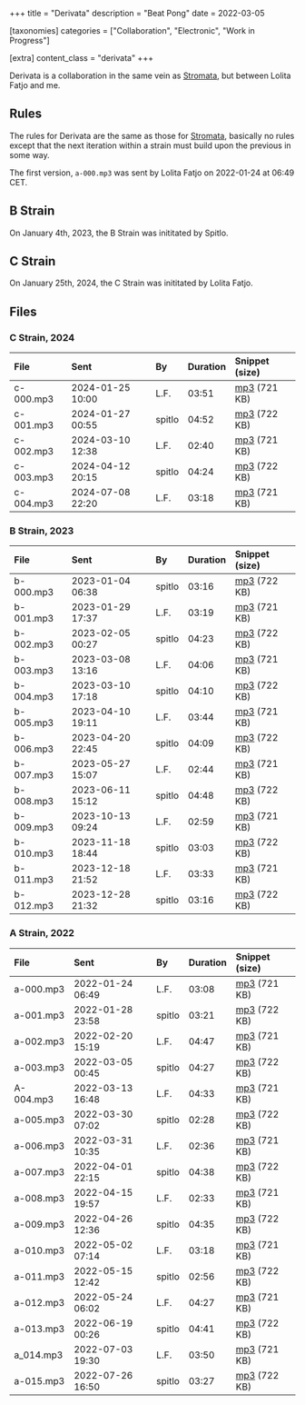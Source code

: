 +++
title = "Derivata"
description = "Beat Pong"
date = 2022-03-05

[taxonomies]
categories = ["Collaboration", "Electronic", "Work in Progress"]

[extra]
content_class = "derivata"
+++

Derivata is a collaboration in the same vein as [Stromata](/music/stromata/), but between Lolita Fatjo and me.

## Rules

The rules for Derivata are the same as those for [Stromata](/music/stromata/), basically no rules except that the next iteration within a strain must build upon the previous in some way.

The first version, `a-000.mp3` was sent by Lolita Fatjo on 2022-01-24 at 06:49 CET.

## B Strain

On January 4th, 2023, the B Strain was inititated by Spitlo.

## C Strain

On January 25th, 2024, the C Strain was inititated by Lolita Fatjo.

## Files

### C Strain, 2024

| File       | Sent             | By       | Duration | Snippet (size)                                                       |
|:-----------|:-----------------|:---------|:---------|:---------------------------------------------------------------------|
| c-000.mp3  | 2024-01-25 10:00 | L.F.     |    03:51 | [mp3](https://files.mefirst.se/derivata/snippets/c-000.mp3) (721 KB) |
| c-001.mp3  | 2024-01-27 00:55 | spitlo   |    04:52 | [mp3](https://files.mefirst.se/derivata/snippets/c-001.mp3) (722 KB) |
| c-002.mp3  | 2024-03-10 12:38 | L.F.     |    02:40 | [mp3](https://files.mefirst.se/derivata/snippets/c-002.mp3) (721 KB) |
| c-003.mp3  | 2024-04-12 20:15 | spitlo   |    04:24 | [mp3](https://files.mefirst.se/derivata/snippets/c-003.mp3) (722 KB) |
| c-004.mp3  | 2024-07-08 22:20 | L.F.     |    03:18 | [mp3](https://files.mefirst.se/derivata/snippets/c-004.mp3) (721 KB) |

### B Strain, 2023

| File       | Sent             | By       | Duration | Snippet (size)                                                       |
|:-----------|:-----------------|:---------|:---------|:---------------------------------------------------------------------|
| b-000.mp3  | 2023-01-04 06:38 | spitlo   |    03:16 | [mp3](https://files.mefirst.se/derivata/snippets/b-000.mp3) (722 KB) |
| b-001.mp3  | 2023-01-29 17:37 | L.F.     |    03:19 | [mp3](https://files.mefirst.se/derivata/snippets/b-001.mp3) (721 KB) |
| b-002.mp3  | 2023-02-05 00:27 | spitlo   |    04:23 | [mp3](https://files.mefirst.se/derivata/snippets/b-002.mp3) (722 KB) |
| b-003.mp3  | 2023-03-08 13:16 | L.F.     |    04:06 | [mp3](https://files.mefirst.se/derivata/snippets/b-003.mp3) (721 KB) |
| b-004.mp3  | 2023-03-10 17:18 | spitlo   |    04:10 | [mp3](https://files.mefirst.se/derivata/snippets/b-004.mp3) (722 KB) |
| b-005.mp3  | 2023-04-10 19:11 | L.F.     |    03:44 | [mp3](https://files.mefirst.se/derivata/snippets/b-005.mp3) (721 KB) |
| b-006.mp3  | 2023-04-20 22:45 | spitlo   |    04:09 | [mp3](https://files.mefirst.se/derivata/snippets/b-006.mp3) (722 KB) |
| b-007.mp3  | 2023-05-27 15:07 | L.F.     |    02:44 | [mp3](https://files.mefirst.se/derivata/snippets/b-007.mp3) (721 KB) |
| b-008.mp3  | 2023-06-11 15:12 | spitlo   |    04:48 | [mp3](https://files.mefirst.se/derivata/snippets/b-008.mp3) (722 KB) |
| b-009.mp3  | 2023-10-13 09:24 | L.F.     |    02:59 | [mp3](https://files.mefirst.se/derivata/snippets/b-009.mp3) (721 KB) |
| b-010.mp3  | 2023-11-18 18:44 | spitlo   |    03:03 | [mp3](https://files.mefirst.se/derivata/snippets/b-010.mp3) (722 KB) |
| b-011.mp3  | 2023-12-18 21:52 | L.F.     |    03:33 | [mp3](https://files.mefirst.se/derivata/snippets/b-011.mp3) (721 KB) |
| b-012.mp3  | 2023-12-28 21:32 | spitlo   |    03:16 | [mp3](https://files.mefirst.se/derivata/snippets/b-012.mp3) (722 KB) |

### A Strain, 2022

| File       | Sent             | By       | Duration | Snippet (size)                                                       |
|:-----------|:-----------------|:---------|:---------|:---------------------------------------------------------------------|
| a-000.mp3  | 2022-01-24 06:49 | L.F.     |    03:08 | [mp3](https://files.mefirst.se/derivata/snippets/a-000.mp3) (721 KB) |
| a-001.mp3  | 2022-01-28 23:58 | spitlo   |    03:21 | [mp3](https://files.mefirst.se/derivata/snippets/a-001.mp3) (722 KB) |
| a-002.mp3  | 2022-02-20 15:19 | L.F.     |    04:47 | [mp3](https://files.mefirst.se/derivata/snippets/a-002.mp3) (721 KB) |
| a-003.mp3  | 2022-03-05 00:45 | spitlo   |    04:27 | [mp3](https://files.mefirst.se/derivata/snippets/a-003.mp3) (722 KB) |
| A-004.mp3  | 2022-03-13 16:48 | L.F.     |    04:33 | [mp3](https://files.mefirst.se/derivata/snippets/a-004.mp3) (721 KB) |
| a-005.mp3  | 2022-03-30 07:02 | spitlo   |    02:28 | [mp3](https://files.mefirst.se/derivata/snippets/a-005.mp3) (722 KB) |
| a-006.mp3  | 2022-03-31 10:35 | L.F.     |    02:36 | [mp3](https://files.mefirst.se/derivata/snippets/a-006.mp3) (721 KB) |
| a-007.mp3  | 2022-04-01 22:15 | spitlo   |    04:38 | [mp3](https://files.mefirst.se/derivata/snippets/a-007.mp3) (722 KB) |
| a-008.mp3  | 2022-04-15 19:57 | L.F.     |    02:33 | [mp3](https://files.mefirst.se/derivata/snippets/a-008.mp3) (721 KB) |
| a-009.mp3  | 2022-04-26 12:36 | spitlo   |    04:35 | [mp3](https://files.mefirst.se/derivata/snippets/a-009.mp3) (722 KB) |
| a-010.mp3  | 2022-05-02 07:14 | L.F.     |    03:18 | [mp3](https://files.mefirst.se/derivata/snippets/a-010.mp3) (721 KB) |
| a-011.mp3  | 2022-05-15 12:42 | spitlo   |    02:56 | [mp3](https://files.mefirst.se/derivata/snippets/a-011.mp3) (722 KB) |
| a-012.mp3  | 2022-05-24 06:02 | L.F.     |    04:27 | [mp3](https://files.mefirst.se/derivata/snippets/a-012.mp3) (721 KB) |
| a-013.mp3  | 2022-06-19 00:26 | spitlo   |    04:41 | [mp3](https://files.mefirst.se/derivata/snippets/a-013.mp3) (722 KB) |
| a_014.mp3  | 2022-07-03 19:30 | L.F.     |    03:50 | [mp3](https://files.mefirst.se/derivata/snippets/a_014.mp3) (721 KB) |
| a-015.mp3  | 2022-07-26 16:50 | spitlo   |    03:27 | [mp3](https://files.mefirst.se/derivata/snippets/a-015.mp3) (722 KB) |
